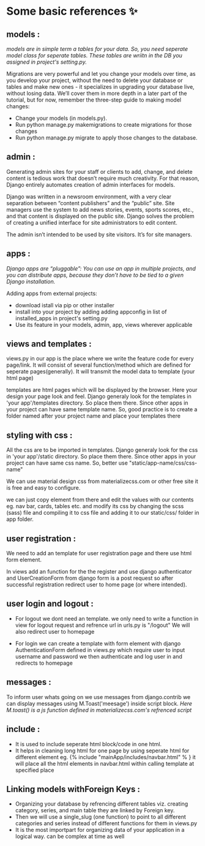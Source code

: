 # Some basic references ✨

## models :

*models are in simple term a tables for your data. So, you need seperate model class for seperate tables. These tables are wriitn in the DB you assigned in project's setting.py.*

Migrations are very powerful and let you change your models over time, as you develop your project, without the need to delete your database or tables and make new ones - it specializes in upgrading your database live, without losing data. We’ll cover them in more depth in a later part of the tutorial, but for now, remember the three-step guide to making model changes:

- Change your models (in models.py).
- Run python manage.py makemigrations to create migrations for those changes
- Run python manage.py migrate to apply those changes to the database.

## admin :

Generating admin sites for your staff or clients to add, change, and delete content is tedious work that doesn’t require much creativity. For that reason, Django entirely automates creation of admin interfaces for models.

Django was written in a newsroom environment, with a very clear separation between “content publishers” and the “public” site. Site managers use the system to add news stories, events, sports scores, etc., and that content is displayed on the public site. Django solves the problem of creating a unified interface for site administrators to edit content.

The admin isn’t intended to be used by site visitors. It’s for site managers.

## apps :

*Django apps are “pluggable”: You can use an app in multiple projects, and you can distribute apps, because they don’t have to be tied to a given Django installation.*

Adding apps from external projects:
- download istall via pip or other installer
- install into your project by adding adding appconfig in list of installed_apps in project's setting.py
- Use its feature in your models, admin, app, views wherever applicable

## views and templates :

views.py in our app is the place where we write the feature code for every page/link. It will consist of several function/method which are defined for seperate pages(generally). It will transmit the model data to template (your html page)

templates are html pages which will be displayed by the browser. Here your design your page look and feel. Django generaly look for the templates in 'your app'/templates directory. So place them there. Since other apps in your project can have same template name. So, good practice is to create a folder named after your project name and place your templates there

## styling with css :

All the css are to be imported in templates. Django generaly look for the css in 'your app'/static directory. So place them there. Since other apps in your project can have same css name. So, better use "static/app-name/css/css-name"

We can use material design css from materializecss.com or other free site
it is free and easy to configure.

we can just copy element from there and edit the values with our contents eg. nav bar, cards, tables etc. and modify its css by changing the scss (sass) file and compiling it to css file and adding it to our static/css/ folder in app folder.

## user registration :

We need to add an template for user registration page and there use html form element.

In views add an function for the the register and
use django authenticator and UserCreationForm from django
form is a post request so after successful registration redirect user to home page (or where intended).

## user login and logout :

- For logout we dont need an template.
we only need to write a function in view for logout request and refrence url
in urls.py is "/logout"
We will also redirect user to homepage

- For login we can create a template with form element with django AuthenticationForm defined in views.py which require user to input username and password we then authenticate and log user in and redirects to homepage

## messages :

To inform user whats going on we use messages from django.contrib
we can display messages using M.Toast('meesage') inside script block.
*Here M.toast() is a js function defined in materializecss.com's refrenced script*

## include :
- It is used to include seperate html block/code in one html.
- It helps in cleaning long html for one page by using seperate html for different element eg.
{% include "mainApp/includes/navbar.html" % }
it will place all the html elements in navbar.html within calling template
at specified place

## Linking models withForeign Keys :

- Organizing your database by refrencing different tables viz. creating category, series, and main table they are linked by Foreign key.
- Then we will use a single_slug (one function) to point to all different categories and series
instead of different functions for them in views.py
- It is the most importpart for organizing data of your application in a logical way. can be complex at time as well